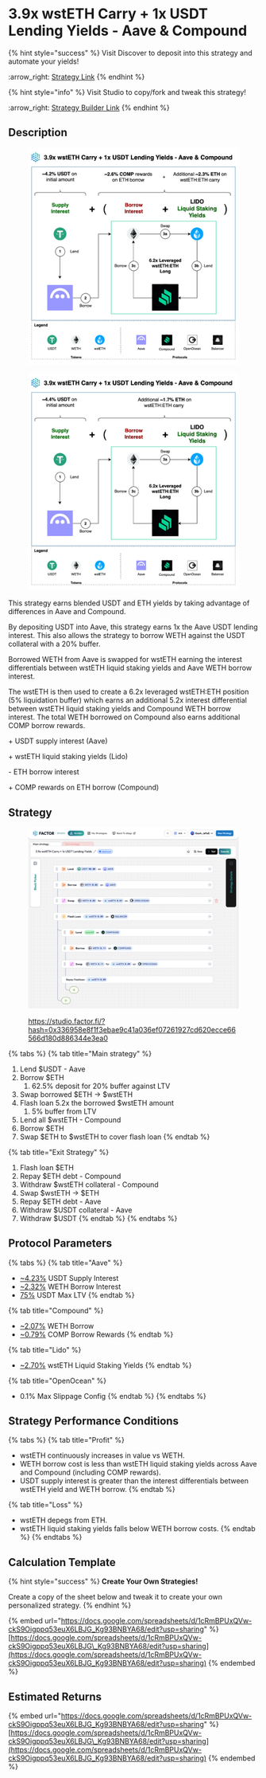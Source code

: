 # 3.9x wstETH Carry + 1x USDT Lending Yields - Aave & Compound

{% hint style="success" %}
Visit Discover to deposit into this strategy and automate your yields!

:arrow\_right: [Strategy Link](https://pro.factor.fi/strategies/0x886a037F089c6DD57EFAfc94c536E6fb63B7844F)
{% endhint %}

{% hint style="info" %}
Visit Studio to copy/fork and tweak this strategy!

:arrow\_right: [Strategy Builder Link](https://studio.factor.fi/?hash=0x336958e8f1f3ebae9c41a036ef07261927cd620ecce66566d180d886344e3ea0)
{% endhint %}

## Description

<figure><img src="../../../../.gitbook/assets/3.9x wstETH Carry + 1x USDT Lending Yields - Aave &#x26; Compound (1).jpg" alt=""><figcaption></figcaption></figure>

<figure><img src="../../../../.gitbook/assets/3.9x wstETH Carry + 1x USDT Lending Yields - Aave &#x26; Compound.jpg" alt=""><figcaption></figcaption></figure>

This strategy earns blended USDT and ETH yields by taking advantage of differences in Aave and Compound.

By depositing USDT into Aave, this strategy earns 1x the Aave USDT lending interest. This also allows the strategy to borrow WETH against the USDT collateral with a 20% buffer.&#x20;

Borrowed WETH from Aave is swapped for wstETH earning the interest differentials between wstETH liquid staking yields and Aave WETH borrow interest.

The wstETH is then used to create a 6.2x leveraged wstETH:ETH position (5% liquidation buffer) which earns an additional 5.2x interest differential between wstETH liquid staking yields and Compound WETH borrow interest. The total WETH borrowed on Compound also earns additional COMP borrow rewards.

\+ USDT supply interest (Aave)

\+ wstETH liquid staking yields (Lido)

\- ETH borrow interest

\+ COMP rewards on ETH borrow (Compound)

## Strategy

<figure><img src="../../../../.gitbook/assets/image (80).png" alt=""><figcaption><p><a href="https://studio.factor.fi/?hash=0x336958e8f1f3ebae9c41a036ef07261927cd620ecce66566d180d886344e3ea0">https://studio.factor.fi/?hash=0x336958e8f1f3ebae9c41a036ef07261927cd620ecce66566d180d886344e3ea0</a></p></figcaption></figure>

{% tabs %}
{% tab title="Main strategy" %}
1. Lend $USDT - Aave
2. Borrow $ETH
   1. 62.5% deposit for 20% buffer against LTV
3. Swap borrowed $ETH → $wstETH
4. Flash loan 5.2x the borrowed $wstETH amount
   1. 5% buffer from LTV
5. Lend all $wstETH - Compound
6. Borrow $ETH&#x20;
7. Swap $ETH to $wstETH to cover flash loan
{% endtab %}

{% tab title="Exit Strategy" %}
1. Flash loan $ETH
2. Repay $ETH debt - Compound
3. Withdraw $wstETH collateral - Compound
4. Swap $wstETH → $ETH
5. Repay $ETH debt - Aave
6. Withdraw $USDT collateral - Aave
7. Withdraw $USDT
{% endtab %}
{% endtabs %}

## Protocol Parameters

{% tabs %}
{% tab title="Aave" %}
* [\~4.23%](https://app.aave.com/reserve-overview/?underlyingAsset=0xfd086bc7cd5c481dcc9c85ebe478a1c0b69fcbb9\&marketName=proto_arbitrum_v3) USDT Supply Interest
* [\~2.32%](https://app.aave.com/reserve-overview/?underlyingAsset=0x82af49447d8a07e3bd95bd0d56f35241523fbab1\&marketName=proto_arbitrum_v3) WETH Borrow Interest
* [75%](https://app.aave.com/reserve-overview/?underlyingAsset=0xfd086bc7cd5c481dcc9c85ebe478a1c0b69fcbb9\&marketName=proto_arbitrum_v3) USDT Max LTV
{% endtab %}

{% tab title="Compound" %}
* [\~2.07%](https://app.compound.finance/markets/weth-arb) WETH Borrow
* [\~0.79%](https://app.compound.finance/markets/weth-arb) COMP Borrow Rewards
{% endtab %}

{% tab title="Lido" %}
* [\~2.70%](https://lido.fi/) wstETH Liquid Staking Yields
{% endtab %}

{% tab title="OpenOcean" %}
* 0.1% Max Slippage Config
{% endtab %}
{% endtabs %}

## Strategy Performance Conditions

{% tabs %}
{% tab title="Profit" %}
* wstETH continuously increases in value vs WETH.
* WETH borrow cost is less than wstETH liquid staking yields across Aave and Compound (including COMP rewards).
* USDT supply interest is greater than the interest differentials between wstETH yield and WETH borrow.
{% endtab %}

{% tab title="Loss" %}
* wstETH depegs from ETH.
* wstETH liquid staking yields falls below WETH borrow costs.
{% endtab %}
{% endtabs %}

## Calculation Template

{% hint style="success" %}
**Create Your Own Strategies!**

Create a copy of the sheet below and tweak it to create your own personalized strategy.
{% endhint %}

{% embed url="https://docs.google.com/spreadsheets/d/1cRmBPUxQVw-ckS9Oigppq53euX6LBJG_Kg93BNBYA68/edit?usp=sharing" %}
[https://docs.google.com/spreadsheets/d/1cRmBPUxQVw-ckS9Oigppq53euX6LBJG\_Kg93BNBYA68/edit?usp=sharing](https://docs.google.com/spreadsheets/d/1cRmBPUxQVw-ckS9Oigppq53euX6LBJG_Kg93BNBYA68/edit?usp=sharing)
{% endembed %}

## Estimated Returns

{% embed url="https://docs.google.com/spreadsheets/d/1cRmBPUxQVw-ckS9Oigppq53euX6LBJG_Kg93BNBYA68/edit?usp=sharing" %}
[https://docs.google.com/spreadsheets/d/1cRmBPUxQVw-ckS9Oigppq53euX6LBJG\_Kg93BNBYA68/edit?usp=sharing](https://docs.google.com/spreadsheets/d/1cRmBPUxQVw-ckS9Oigppq53euX6LBJG_Kg93BNBYA68/edit?usp=sharing)
{% endembed %}
